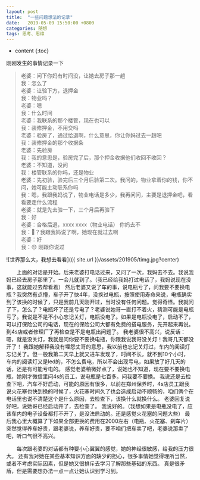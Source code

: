 ```yaml
---
layout: post
title:  "一些问题想法的记录"
date:   2019-05-09 15:50:00 +0800
categories: 随想
tags: 思考、思维
---
```


* content
{:toc}


刚刚发生的事情记录一下

> 老婆：问下你妈有时间没，让她去房子那一趟  
我：怎么了  
老婆：让验下方，退押金  
我：物业吗？  
老婆：嗯  
我：什么时间  
老婆：我联系的那个楼管，现在也可以  
我：装修押金，不用交吗  
老婆：验房了，通过给退啊，什么意思，你让你妈过去一趟吧  
我：装修押金的那个收据条  
老婆：先验房  
我：我的意思是，验房完了后，那个押金收据他们收回不收回？  
老婆：不知道，没问  
我：楼管联系的你吗，还是物业  
老婆：先初验，验完后三个月后验第二次。我问的，物业拿着你的钱，你不问，她可能主动联系你吗  
我：嗯，我跟我妈说了，物业电话是多少，我再问问，主要是退押金吧，看看要走什么流程  
老婆：就是先去验一下，三个月后再验下  
我：好  
老婆：合格后退，xxxx xxxx（物业电话） 你妈去不  
我：🤔️？我跟我妈说了啊，她现在就过去啊  
老婆：好  
我：😓 刚跟你说过

![世界那么大，我想去看看]({{ site.url }}/assets/201905/timg.jpg?center)

　　上面的对话是开始。后来老婆打电话过来，又问了一次，我妈去不去。我说我妈已经去房子那里了。一会儿就到了。（我已经给我妈打过电话了，我妈说现在没事，这就能过去帮看着）
然后老婆又说了车的事，说电瓶亏了，问我要不要换电瓶？我突然有点懵，车子开了快4年，没换过电瓶，按照使用寿命来说，电瓶确实到了该换的时候了，只是我前几天刚开过，当时没有任何问题。觉得奇怪。我就问了下，怎么了？电瓶坏了还是亏电了？老婆说她哥一直打不着火，猜测可能是电瓶亏了。我说是不是不小心忘记关灯，电瓶没电了。如果是电瓶没电了，启动不了，可以打保险公司的电话，现在的保险公司大都有免费的搭电服务，先开起来再说。到4s店或者修理厂了再检查是不是电瓶出问题了。
我老婆很不高兴，说反话：嗯，就是没关灯，我就是问你要不要换电瓶，你跟我说我哥没关灯！我哥几天都没开了！
我跟她解释我没有埋怨丈哥的意思，我以前也忘记关灯过，车内的阅读灯忘记关了。但一般我第二天早上就又进车发现了，时间不长，就不到10个小时，车内的阅读灯又是led的，不怎么费电，所以不会出现亏电，如果放了好几天的话，还是有可能亏电的。
感觉老婆稍微好点了，说她也不知道，现在要不要换电瓶，她刚才微信里问4s的员工，说电瓶是七百多。问我要不要换。
我说还是去检查下吧，汽车不好启动，可能的原因有很多，以前在郑州保养时，4s店员工跟我说火花塞也快到换的时候了，火花塞时间久了也会造成启动不顺畅的，咱们俩个在电话里也说不清楚这个是什么原因，去检查下，该换什么就换什么。
老婆回复说好吧，说她哥已经启动开了，去检查了。
我说好的。（我想如果是电瓶没电了，应该车内的电子设备都打不开了，是没法启动的。还是感觉火花塞的问题大些）
最后我心里大概算了下如果全部更换的费用在2000左右（电瓶、火花塞、刹车片）突然觉得养车好贵，跟老婆说，养车好贵，要不咱们把车卖了吧，老婆说那卖了吧，听口气很不高兴。

　　每次跟老婆的对话都有种要小心翼翼的感觉，她的神经很敏感，给我的压力很大。
还有我对她在某些基本知识方面的缺少的担心，很多事情她觉得理所当然，或者不考虑实际因素，但是她又很排斥去学习了解那些基础的东西。
真是很矛盾，但是需要想办法一点一点让她认识到学习到。